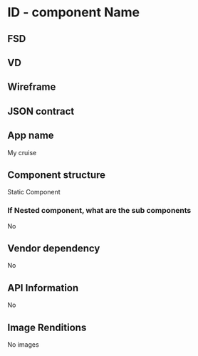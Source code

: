 # ID - component Name


## FSD
## VD
## Wireframe
## JSON contract

## App name
My cruise

## Component structure
Static Component

### If Nested component, what are the sub components
No

## Vendor dependency
No 

## API Information
No

## Image Renditions
No images
